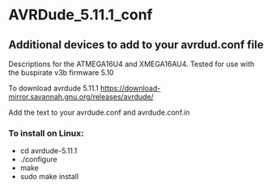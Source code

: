 # AVRDude_5.11.1_conf
## Additional devices to add to your avrdud.conf file

Descriptions for the ATMEGA16U4 and XMEGA16AU4. Tested for use with the buspirate v3b firmware 5.10

To download avrdude 5.11.1 https://download-mirror.savannah.gnu.org/releases/avrdude/

Add the text to your avrdude.conf and avrdude.conf.in

### To install on Linux:
- cd avrdude-5.11.1
- ./configure
- make
- sudo make install
